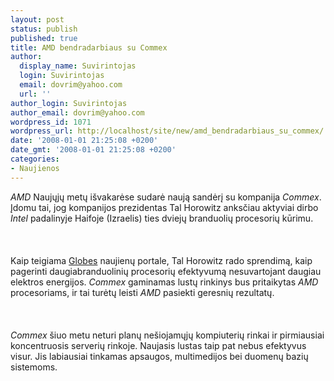 ```yaml
---
layout: post
status: publish
published: true
title: AMD bendradarbiaus su Commex
author:
  display_name: Suvirintojas
  login: Suvirintojas
  email: dovrim@yahoo.com
  url: ''
author_login: Suvirintojas
author_email: dovrim@yahoo.com
wordpress_id: 1071
wordpress_url: http://localhost/site/new/amd_bendradarbiaus_su_commex/
date: '2008-01-01 21:25:08 +0200'
date_gmt: '2008-01-01 21:25:08 +0200'
categories:
- Naujienos
---
```

<p><i>AMD</i> Naujųjų metų išvakarėse sudarė naują sandėrį su kompanija <i>Commex</i>. Įdomu tai, jog kompanijos prezidentas Tal Horowitz anksčiau aktyviai dirbo <i>Intel</i> padalinyje Haifoje (Izraelis) ties dviejų branduolių procesorių kūrimu.<br />
<br><br />
<br>Kaip teigiama <a class="ns" href="http://www.globes.co.il/serveen/globes/DocView.asp?did=1000292708&fid=1725">Globes</a> naujienų portale, Tal Horowitz rado sprendimą, kaip pagerinti daugiabranduolinių procesorių efektyvumą nesuvartojant daugiau elektros energijos. <i>Commex</i> gaminamas lustų rinkinys bus pritaikytas <i>AMD</i> procesoriams, ir tai turėtų leisti <i>AMD</i> pasiekti geresnių rezultatų.<br />
<br><br />
<br><i>Commex</i> šiuo metu neturi planų nešiojamųjų kompiuterių rinkai ir pirmiausiai koncentruosis serverių rinkoje. Naujasis lustas taip pat nebus efektyvus visur. Jis labiausiai tinkamas apsaugos, multimedijos bei duomenų bazių sistemoms.</p>

